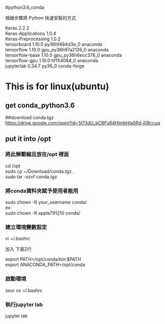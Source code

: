 #python3.6_conda    

根據步驟將 Python 快速安裝的方式    

Keras                     2.2.2                     <pip>       
Keras-Applications        1.0.4                     <pip>   
Keras-Preprocessing       1.0.2                     <pip>   
tensorboard               1.10.0           py36hf484d3e_0     anaconda      
tensorflow                1.10.0          gpu_py36h97a2126_0    anaconda    
tensorflow-base           1.10.0          gpu_py36h6ecc378_0    anaconda    
tensorflow-gpu            1.10.0               hf154084_0    anaconda       
jupyterlab                0.34.7                   py36_0    conda-forge    




# This is for linux(ubuntu)     

## get conda_python3.6  

##download conda.tgz    
https://drive.google.com/open?id=1iI73dU_bCBFs64HImbHla5Rd-j08ccuq  



## put it into /opt     
### 將此解壓縮且放在/opt 裡面   
cd /opt     
sudo cp ~/Download/conda.tgz .  
sudo tar -xzvf conda.tgz    

### 將conda資料夾賦予使用者能用     
sudo chown -R your_username conda/  
ex:     
sudo chown -R apple791210 conda/    
 
### 建立環境變數設定    

vi ~/.bashrc    
    
加入 下面2行    
 
export PATH=/opt/conda/bin:$PATH    
export ANACONDA_PATH=/opt/conda     
 
    
### 啟動環境    
sour    ce ~/.bashrc    
 
 
### 執行jupyter lab     
jupyter lab     



